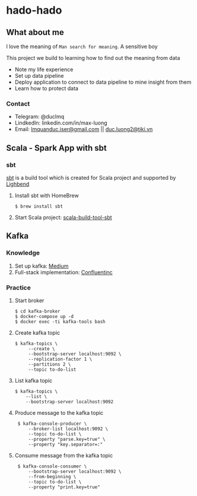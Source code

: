 # hado-hado

## What about me
I love the meaning of `Man search for meaning`. A sensitive boy

This project we build to learning how to find out the meaning from data 
- Note my life experience
- Set up data pipeline
- Deploy application to connect to data pipeline to mine insight from them
- Learn how to protect data

### Contact
- Telegram: @duclmq
- LindkedIn: linkedin.com/in/max-luong
- Email: lmquanduc.iser@gmail.com || duc.luong2@tiki.vn


## Scala - Spark App with sbt
### sbt
[sbt](https://www.scala-sbt.org/) is a build tool which is created for Scala project and supported by [Lighbend](https://www.lightbend.com/)

1. Install sbt with HomeBrew
   ```
   $ brew install sbt
   ```
2. Start Scala project: [scala-build-tool-sbt](https://docs.scala-lang.org/overviews/scala-book/scala-build-tool-sbt.html)


## Kafka
### Knowledge
1. Set up kafka: [Medium](https://medium.com/better-programming/your-local-event-driven-environment-using-dockerised-kafka-cluster-6e84af09cd95)
2. Full-stack implementation: [Confluentinc](https://github.com/confluentinc/examples/blob/5.4.0-post/cp-all-in-one/docker-compose.yml)
### Practice
1. Start broker
   ```
   $ cd kafka-broker
   $ docker-compose up -d
   $ docker exec -ti kafka-tools bash
   ```
2. Create kafka topic
   ```
   $ kafka-topics \
        --create \
        --bootstrap-server localhost:9092 \
        --replication-factor 1 \
        --partitions 2 \
        --topic to-do-list
   ```
3. List kafka topic
    ```
    $ kafka-topics \
        --list \
        --bootstrap-server localhost:9092
    ```
4. Produce message to the kafka topic
   ```
    $ kafka-console-producer \
        --broker-list localhost:9092 \
        --topic to-do-list \
        --property "parse.key=true" \
        --property "key.separator=:"
   ```
5. Consume message from the kafka topic
   ```
    $ kafka-console-consumer \
        --bootstrap-server localhost:9092 \
        --from-beginning \
        --topic to-do-list \
        --property "print.key=true"
   ```